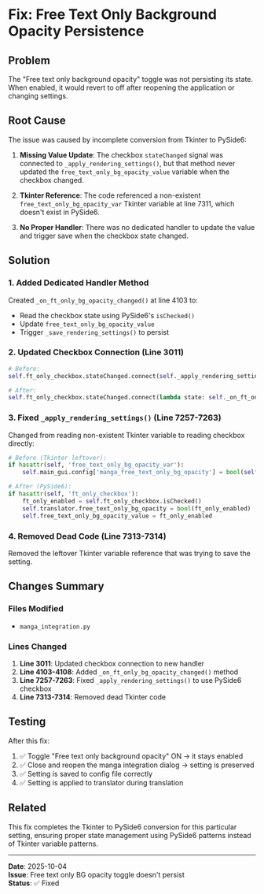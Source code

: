# Fix: Free Text Only Background Opacity Persistence

## Problem
The "Free text only background opacity" toggle was not persisting its state. When enabled, it would revert to off after reopening the application or changing settings.

## Root Cause
The issue was caused by incomplete conversion from Tkinter to PySide6:

1. **Missing Value Update**: The checkbox `stateChanged` signal was connected to `_apply_rendering_settings()`, but that method never updated the `free_text_only_bg_opacity_value` variable when the checkbox changed.

2. **Tkinter Reference**: The code referenced a non-existent `free_text_only_bg_opacity_var` Tkinter variable at line 7311, which doesn't exist in PySide6.

3. **No Proper Handler**: There was no dedicated handler to update the value and trigger save when the checkbox state changed.

## Solution

### 1. Added Dedicated Handler Method
Created `_on_ft_only_bg_opacity_changed()` at line 4103 to:
- Read the checkbox state using PySide6's `isChecked()`
- Update `free_text_only_bg_opacity_value`
- Trigger `_save_rendering_settings()` to persist

### 2. Updated Checkbox Connection (Line 3011)
```python
# Before:
self.ft_only_checkbox.stateChanged.connect(self._apply_rendering_settings)

# After:
self.ft_only_checkbox.stateChanged.connect(lambda state: self._on_ft_only_bg_opacity_changed())
```

### 3. Fixed `_apply_rendering_settings()` (Line 7257-7263)
Changed from reading non-existent Tkinter variable to reading checkbox directly:
```python
# Before (Tkinter leftover):
if hasattr(self, 'free_text_only_bg_opacity_var'):
    self.main_gui.config['manga_free_text_only_bg_opacity'] = bool(self.free_text_only_bg_opacity_var.get())

# After (PySide6):
if hasattr(self, 'ft_only_checkbox'):
    ft_only_enabled = self.ft_only_checkbox.isChecked()
    self.translator.free_text_only_bg_opacity = bool(ft_only_enabled)
    self.free_text_only_bg_opacity_value = ft_only_enabled
```

### 4. Removed Dead Code (Line 7313-7314)
Removed the leftover Tkinter variable reference that was trying to save the setting.

## Changes Summary

### Files Modified
- `manga_integration.py`

### Lines Changed
1. **Line 3011**: Updated checkbox connection to new handler
2. **Line 4103-4108**: Added `_on_ft_only_bg_opacity_changed()` method
3. **Line 7257-7263**: Fixed `_apply_rendering_settings()` to use PySide6 checkbox
4. **Line 7313-7314**: Removed dead Tkinter code

## Testing
After this fix:
1. ✅ Toggle "Free text only background opacity" ON → it stays enabled
2. ✅ Close and reopen the manga integration dialog → setting is preserved
3. ✅ Setting is saved to config file correctly
4. ✅ Setting is applied to translator during translation

## Related
This fix completes the Tkinter to PySide6 conversion for this particular setting, ensuring proper state management using PySide6 patterns instead of Tkinter variable patterns.

---

**Date**: 2025-10-04  
**Issue**: Free text only BG opacity toggle doesn't persist  
**Status**: ✅ Fixed
